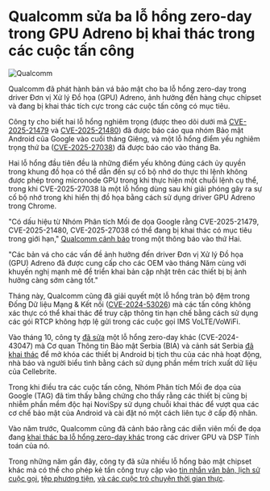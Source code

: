 # Qualcomm sửa ba lỗ hổng zero-day trong GPU Adreno bị khai thác trong các cuộc tấn công

![Qualcomm](https://www.bleepstatic.com/content/hl-images/2024/10/07/Qualcomm.jpg)

Qualcomm đã phát hành bản vá bảo mật cho ba lỗ hổng zero-day trong driver Đơn vị Xử lý Đồ họa (GPU) Adreno, ảnh hưởng đến hàng chục chipset và đang bị khai thác tích cực trong các cuộc tấn công có mục tiêu.

Công ty cho biết hai lỗ hổng nghiêm trọng (được theo dõi dưới mã [CVE-2025-21479](https://docs.qualcomm.com/product/publicresources/securitybulletin/june-2025-bulletin.html#%5Fcve-2025-21479) và [CVE-2025-21480](https://docs.qualcomm.com/product/publicresources/securitybulletin/june-2025-bulletin.html#%5Fcve-2025-21480)) đã được báo cáo qua nhóm Bảo mật Android của Google vào cuối tháng Giêng, và một lỗ hổng điểm yếu nghiêm trọng thứ ba ([CVE-2025-27038](https://docs.qualcomm.com/product/publicresources/securitybulletin/june-2025-bulletin.html#%5Fcve-2025-27038)) đã được báo cáo vào tháng Ba.

Hai lỗ hổng đầu tiên đều là những điểm yếu không đúng cách ủy quyền trong khung đồ họa có thể dẫn đến sự cố bộ nhớ do thực thi lệnh không được phép trong micronode GPU trong khi thực hiện một chuỗi lệnh cụ thể, trong khi CVE-2025-27038 là một lỗ hổng dùng sau khi giải phóng gây ra sự cố bộ nhớ trong khi hiển thị đồ họa bằng cách sử dụng driver GPU Adreno trong Chrome.

"Có dấu hiệu từ Nhóm Phân tích Mối đe dọa Google rằng CVE-2025-21479, CVE-2025-21480, CVE-2025-27038 có thể đang bị khai thác có mục tiêu trong giới hạn," [Qualcomm cảnh báo](https://docs.qualcomm.com/product/publicresources/securitybulletin/june-2025-bulletin.html#Annref) trong một thông báo vào thứ Hai.

"Các bản vá cho các vấn đề ảnh hưởng đến driver Đơn vị Xử lý Đồ họa (GPU) Adreno đã được cung cấp cho các OEM vào tháng Năm cùng với khuyến nghị mạnh mẽ để triển khai bản cập nhật trên các thiết bị bị ảnh hưởng càng sớm càng tốt."

Tháng này, Qualcomm cũng đã giải quyết một lỗ hổng tràn bộ đệm trong Đống Dữ liệu Mạng & Kết nối ([CVE-2024-53026](https://docs.qualcomm.com/product/publicresources/securitybulletin/june-2025-bulletin.html#%5Fcve-2024-53026)) mà các tấn công không xác thực có thể khai thác để truy cập thông tin hạn chế bằng cách sử dụng các gói RTCP không hợp lệ gửi trong các cuộc gọi IMS VoLTE/VoWiFi.

Vào tháng 10, công ty [đã sửa](https://www.bleepingcomputer.com/news/security/qualcomm-patches-high-severity-zero-day-exploited-in-attacks/) một lỗ hổng zero-day khác (CVE-2024-43047) mà Cơ quan Thông tin Bảo mật Serbia (BIA) và cảnh sát Serbia [đã khai thác](https://www.bleepingcomputer.com/news/security/new-android-novispy-spyware-linked-to-qualcomm-zero-day-bugs/) để mở khóa các thiết bị Android bị tịch thu của các nhà hoạt động, nhà báo và người biểu tình bằng cách sử dụng phần mềm trích xuất dữ liệu của Cellebrite.

Trong khi điều tra các cuộc tấn công, Nhóm Phân tích Mối đe dọa của Google (TAG) đã tìm thấy bằng chứng cho thấy rằng các thiết bị cũng bị nhiễm phần mềm độc hại NoviSpy sử dụng chuỗi khai thác để vượt qua các cơ chế bảo mật của Android và cài đặt nó một cách liên tục ở cấp độ nhân.

Vào năm trước, Qualcomm cũng đã cảnh báo rằng các diễn viên mối đe dọa đang [khai thác ba lỗ hổng zero-day khác](https://www.bleepingcomputer.com/news/security/qualcomm-says-hackers-exploit-3-zero-days-in-its-gpu-dsp-drivers/) trong các driver GPU và DSP Tính toán của nó.

Trong những năm gần đây, công ty đã sửa nhiều lỗ hổng bảo mật chipset khác mà có thể cho phép kẻ tấn công truy cập vào [tin nhắn văn bản, lịch sử cuộc gọi](https://www.bleepingcomputer.com/news/security/qualcomm-vulnerability-impacts-nearly-40-percent-of-all-mobile-phones/), [tệp phương tiện](https://www.bleepingcomputer.com/news/security/critical-bug-in-android-could-allow-access-to-users-media-files/), [và các cuộc trò chuyện thời gian thực](https://www.bleepingcomputer.com/news/security/qualcomm-vulnerability-impacts-nearly-40-percent-of-all-mobile-phones/).
